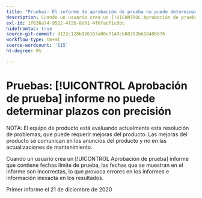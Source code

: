 ```yaml
---
title: "Pruebas: El informe de aprobación de prueba no puede determinar los plazos con precisión"
description: Cuando un usuario crea un [!UICONTROL Aprobación de prueba] informe que contiene fechas límite de prueba, las fechas que se muestran en el informe son incorrectas, lo que provoca errores en los informes e información inexacta en los resultados.
exl-id: 1f636a74-9522-4f2b-8e91-4f0facf1cdbc
hidefromtoc: true
source-git-commit: d122c128b926167a00c7149cb88392b618486876
workflow-type: tm+mt
source-wordcount: '115'
ht-degree: 0%

---
```


# Pruebas: [!UICONTROL Aprobación de prueba] informe no puede determinar plazos con precisión

NOTA: El equipo de producto está evaluando actualmente esta resolución de problemas, que puede requerir mejoras del producto. Las mejoras del producto se comunican en los anuncios del producto y no en las actualizaciones de mantenimiento.

Cuando un usuario crea un [!UICONTROL Aprobación de prueba] informe que contiene fechas límite de prueba, las fechas que se muestran en el informe son incorrectas, lo que provoca errores en los informes e información inexacta en los resultados.

Primer informe el 21 de diciembre de 2020
